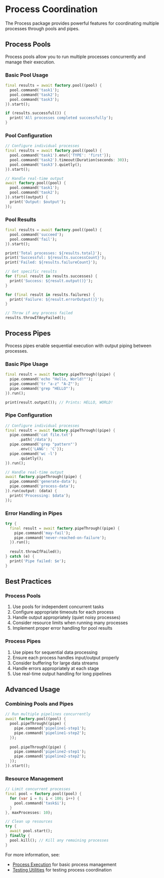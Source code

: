# Process Coordination

The Process package provides powerful features for coordinating multiple processes through pools and pipes.

## Process Pools

Process pools allow you to run multiple processes concurrently and manage their execution.

### Basic Pool Usage

```dart
final results = await factory.pool((pool) {
  pool.command('task1');
  pool.command('task2');
  pool.command('task3');
}).start();

if (results.successful()) {
  print('All processes completed successfully');
}
```

### Pool Configuration

```dart
// Configure individual processes
final results = await factory.pool((pool) {
  pool.command('task1').env({'TYPE': 'first'});
  pool.command('task2').timeout(Duration(seconds: 30));
  pool.command('task3').quietly();
}).start();

// Handle real-time output
await factory.pool((pool) {
  pool.command('task1');
  pool.command('task2');
}).start((output) {
  print('Output: $output');
});
```

### Pool Results

```dart
final results = await factory.pool((pool) {
  pool.command('succeed');
  pool.command('fail');
}).start();

print('Total processes: ${results.total}');
print('Successful: ${results.successCount}');
print('Failed: ${results.failureCount}');

// Get specific results
for (final result in results.successes) {
  print('Success: ${result.output()}');
}

for (final result in results.failures) {
  print('Failure: ${result.errorOutput()}');
}

// Throw if any process failed
results.throwIfAnyFailed();
```

## Process Pipes

Process pipes enable sequential execution with output piping between processes.

### Basic Pipe Usage

```dart
final result = await factory.pipeThrough((pipe) {
  pipe.command('echo "Hello, World!"');
  pipe.command('tr "a-z" "A-Z"');
  pipe.command('grep "HELLO"');
}).run();

print(result.output()); // Prints: HELLO, WORLD!
```

### Pipe Configuration

```dart
// Configure individual processes
final result = await factory.pipeThrough((pipe) {
  pipe.command('cat file.txt')
      .path('/data');
  pipe.command('grep "pattern"')
      .env({'LANG': 'C'});
  pipe.command('wc -l')
      .quietly();
}).run();

// Handle real-time output
await factory.pipeThrough((pipe) {
  pipe.command('generate-data');
  pipe.command('process-data');
}).run(output: (data) {
  print('Processing: $data');
});
```

### Error Handling in Pipes

```dart
try {
  final result = await factory.pipeThrough((pipe) {
    pipe.command('may-fail');
    pipe.command('never-reached-on-failure');
  }).run();
  
  result.throwIfFailed();
} catch (e) {
  print('Pipe failed: $e');
}
```

## Best Practices

### Process Pools

1. Use pools for independent concurrent tasks
2. Configure appropriate timeouts for each process
3. Handle output appropriately (quiet noisy processes)
4. Consider resource limits when running many processes
5. Implement proper error handling for pool results

### Process Pipes

1. Use pipes for sequential data processing
2. Ensure each process handles input/output properly
3. Consider buffering for large data streams
4. Handle errors appropriately at each stage
5. Use real-time output handling for long pipelines

## Advanced Usage

### Combining Pools and Pipes

```dart
// Run multiple pipelines concurrently
await factory.pool((pool) {
  pool.pipeThrough((pipe) {
    pipe.command('pipeline1-step1');
    pipe.command('pipeline1-step2');
  });
  
  pool.pipeThrough((pipe) {
    pipe.command('pipeline2-step1');
    pipe.command('pipeline2-step2');
  });
}).start();
```

### Resource Management

```dart
// Limit concurrent processes
final pool = factory.pool((pool) {
  for (var i = 0; i < 100; i++) {
    pool.command('task$i');
  }
}, maxProcesses: 10);

// Clean up resources
try {
  await pool.start();
} finally {
  pool.kill(); // Kill any remaining processes
}
```

For more information, see:
- [Process Execution](execution.md) for basic process management
- [Testing Utilities](testing.md) for testing process coordination

